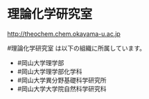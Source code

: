 # 理論化学研究室

http://theochem.chem.okayama-u.ac.jp

#理論化学研究室 は以下の組織に所属しています。


* #岡山大学理学部 
* #岡山大学理学部化学科 
* #岡山大学異分野基礎科学研究所 
* #岡山大学大学院自然科学研究科 



